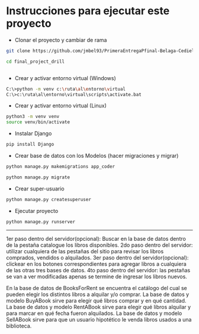 # Instrucciones para ejecutar este proyecto

- Clonar el proyecto y cambiar de rama
```bash
git clone https://github.com/jmbel93/PrimeraEntregaPfinal-Belaga-CedielRodriguez.git

cd final_project_drill



```

- Crear y activar entorno virtual (Windows)
```bash
C:\>python -m venv c:\ruta\al\entorno\virtual
C:\>c:\ruta\al\entorno\virtual\scripts\activate.bat
```

- Crear y activar entorno virtual (Linux)
```bash
python3 -m venv venv
source venv/bin/activate
```
- Instalar Django
```bash
pip install Django
```

- Crear base de datos con los Modelos (hacer migraciones y migrar)
```bash
python manage.py makemigrations app_coder

python manage.py migrate
```

- Crear super-usuario
```bash
python manage.py createsuperuser
```

- Ejecutar proyecto
```bash
python manage.py runserver
```
----------
1er paso dentro del servidor(opcional): Buscar en la base de datos dentro de la pestaña catalogue los libros disponibles.
2do paso dentro del servidor: utilizar cualquiera de las pestañas del sitio para revisar los libros comprados, vendidos o alquilados.
3er paso dentro del servidor(opcional): clickear en los botones correspondientes para agregar libros a cualquiera de las otras tres bases de datos.
4to paso dentro del servidor: las pestañas se van a ver modificadas apenas se termine de ingresar los libros nuevos.



En la base de datos de BooksForRent se encuentra el catálogo del cual se pueden elegir los distintos libros a alquilar y/o comprar.
La base de datos y modelo BuyABook sirve para elegir qué libros comprar y en qué cantidad.
La base de datos y modelo RentABook sirve para elegir qué libros alquilar y para marcar en qué fecha fueron alquilados.
La base de datos y modelo SellABook sirve para que un usuario hipotético le venda libros usados a una biblioteca.